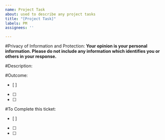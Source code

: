 ```yaml
---
name: Project Task
about: used to describe any project tasks
title: "[Project Task]"
labels: PM
assignees: ''

---
```


#Privacy of Information and Protection:
**Your opinion is your personal information. Please do not include any information which identifies you or others in your response.**

#Description:

#Outcome:
- [ ]  
- [ ] 
- [ ] 


#To Complete this ticket:
- [ ]  
- [ ] 
- [ ] 

